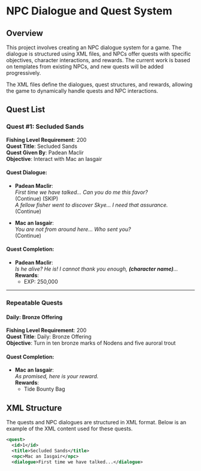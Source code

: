 # NPC Dialogue and Quest System

## Overview
This project involves creating an NPC dialogue system for a game. The dialogue is structured using XML files, and NPCs offer quests with specific objectives, character interactions, and rewards. The current work is based on templates from existing NPCs, and new quests will be added progressively.

The XML files define the dialogues, quest structures, and rewards, allowing the game to dynamically handle quests and NPC interactions.

## Quest List

### Quest #1: Secluded Sands
**Fishing Level Requirement**: 200  
**Quest Title**: Secluded Sands  
**Quest Given By**: Padean Maclir  
**Objective**: Interact with Mac an Iasgair

#### Quest Dialogue:
- **Padean Maclir**:  
  _First time we have talked... Can you do me this favor?_  
  (Continue) (SKIP)  
  _A fellow fisher went to discover Skye... I need that assurance._  
  (Continue)

- **Mac an Iasgair**:  
  _You are not from around here... Who sent you?_  
  (Continue)  

#### Quest Completion:
- **Padean Maclir**:  
  _Is he alive? He is! I cannot thank you enough, ___(character name)___..._  
  **Rewards**:  
  - EXP: 250,000

---

### Repeatable Quests

#### Daily: Bronze Offering
**Fishing Level Requirement**: 200  
**Quest Title**: Daily: Bronze Offering  
**Objective**: Turn in ten bronze marks of Nodens and five auroral trout

#### Quest Completion:
- **Mac an Iasgair**:  
  _As promised, here is your reward._  
  **Rewards**:  
  - Tide Bounty Bag

## XML Structure
The quests and NPC dialogues are structured in XML format. Below is an example of the XML content used for these quests.

```xml
<quest>
  <id>1</id>
  <title>Secluded Sands</title>
  <npc>Mac an Iasgair</npc>
  <dialogue>First time we have talked...</dialogue>
